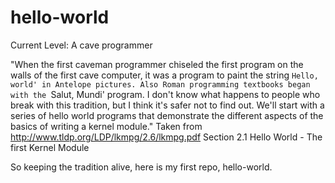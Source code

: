 # hello-world
Current Level: A cave programmer

"When the first caveman programmer chiseled the first program on the walls of the first cave computer, it was
a program to paint the string `Hello, world' in Antelope pictures. Also Roman programming textbooks began with
the `Salut, Mundi' program. I don't know what happens to people who break with this tradition, but I think it's
safer not to find out. We'll start with a series of hello world programs that demonstrate the different aspects of
the basics of writing a kernel module."
              Taken from http://www.tldp.org/LDP/lkmpg/2.6/lkmpg.pdf
              Section 2.1 Hello World - The first Kernel Module
              
So keeping the tradition alive, here is my first repo, hello-world.

